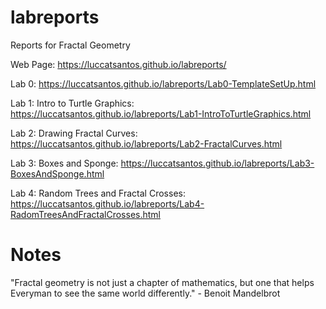 # labreports
Reports for Fractal Geometry

Web Page: https://luccatsantos.github.io/labreports/

Lab 0: https://luccatsantos.github.io/labreports/Lab0-TemplateSetUp.html

Lab 1: Intro to Turtle Graphics: https://luccatsantos.github.io/labreports/Lab1-IntroToTurtleGraphics.html

Lab 2: Drawing Fractal Curves: https://luccatsantos.github.io/labreports/Lab2-FractalCurves.html

Lab 3: Boxes and Sponge: https://luccatsantos.github.io/labreports/Lab3-BoxesAndSponge.html

Lab 4: Random Trees and Fractal Crosses: https://luccatsantos.github.io/labreports/Lab4-RadomTreesAndFractalCrosses.html

# Notes

"Fractal geometry is not just a chapter of mathematics, but one that helps Everyman to see the same world differently." - Benoit Mandelbrot
